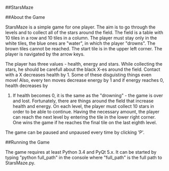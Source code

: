 
##StarsMaze

##About the Game

StarsMaze is a simple game for one player. The aim is to go through the levels and to collect all of the stars around the field. The field is a table with 10 
tiles in a row and 10 tiles in a column. The player must stay only in the white tiles, the blue ones are "water", in which the player "drowns". The brown tiles
cannot be reached. The start tile is in the upper left corner. The player is navigated by the arrow keys.

The player has three values - health, energy and stars. While collecting the stars, he should be carefull about the black X-es around the field. Contact with a X
decreases health by 1. Some of these disguisting things even move! Also, every ten moves decrease energy by 1 and if energy reaches 0, health decreases by
1. If health becomes 0, it is the same as the "drowning" - the game is over and lost. Fortunately, there are things around the field that increase health and energy. 
On each level, the player must collect 10 stars in order to be able to continue. Having the necessary amount, the player can reach the next level by entering the
tile in the lower right corner. One wins the game if he reaches the final tile on the last eighth level.

The game can be paused and unpaused every time by clicking 'P'.

##Running the Game

The game requires at least Python 3.4 and PyQt 5.x. It can be started by typing "python full_path" in the console where "full_path" is the full path to StarsMaze.py.